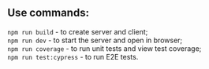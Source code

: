 ## Use commands:
`npm run build` - to create server and client;  
`npm run dev` - to start the server and open in browser;  
`npm run coverage` - to run unit tests and view test coverage;  
`npm run test:cypress` - to run E2E tests.
